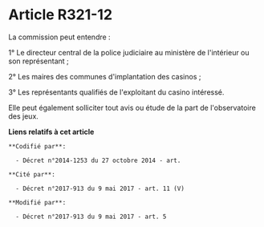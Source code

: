 # Article R321-12

La commission peut entendre :

1° Le directeur central de la police judiciaire au ministère de l'intérieur ou son représentant ;

2° Les maires des communes d'implantation des casinos ;

3° Les représentants qualifiés de l'exploitant du casino intéressé.

Elle peut également solliciter tout avis ou étude de la part de l'observatoire des jeux.

**Liens relatifs à cet article**

	**Codifié par**:

	  - Décret n°2014-1253 du 27 octobre 2014 - art.

	**Cité par**:

	  - Décret n°2017-913 du 9 mai 2017 - art. 11 (V)

	**Modifié par**:

	  - Décret n°2017-913 du 9 mai 2017 - art. 5
